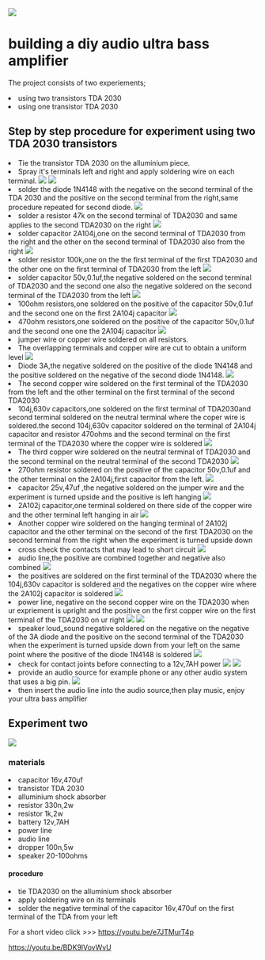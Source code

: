 
<img src="wafela.jpg"/>

<h1>building a diy audio ultra bass amplifier</h1>

<Paragraph>The project consists of two experiements;
<li>
using two transistors TDA 2030
</li>
<li>
using one transistor TDA 2030
</li>




<h2>
Step by step procedure for experiment using two TDA 2030 transistors
</h2>

<li>
Tie the transistor TDA 2030 on the alluminium piece.
</li>

<li>
Spray it's terminals left and right and apply soldering wire on each terminal.


<img src="tyingTDA2030.png"/>


<img src="Applysolder.png"/>


<li>
solder the diode 1N4148 with the negative on the second terminal of the TDA 2030 and the positive on the second terminal from the right,same procedure repeated for second diode.

<img src="solderdiode1N4148.png"/>

<li>
solder a resistor 47k on the second terminal of TDA2030 and same applies to the second TDA2030 on the right

<img src="Solderresistor47k.png"/>

<li>
solder capacitor 2A104j,one on the second terminal of TDA2030 from the right and the other on the second terminal of TDA2030 also from the right

<img src="solder2a104.png"/>

<li>
solder resistor 100k,one on the the first terminal of the first TDA2030 and the other one on the first terminal of TDA2030 from the left

<img src="resistor100k.png"/>

<li>
solder capacitor 50v,0.1uf,the negative soldered on the second terminal of TDA2030 and the second one also the negative soldered on the second terminal of the TDA2030 from the left

<img src="50v0.1uf.png"/>

<li>
100ohm resistors,one soldered on the positive of the capacitor 50v,0.1uf and the second one on the first 2A104j capacitor

<image src="100ohmresistor.png"/>

<li>
470ohm resistors,one soldered on the positive of the capacitor 50v,0.1uf and the second one one the 2A104j capacitor

<img src="470ohmresistor.png"/>

<li>
jumper wire or copper wire soldered on all resistors.

<li>
The overlapping terminals and copper wire are cut to obtain a uniform level

<img src="cutoverlap.png"/>

<li>
Diode 3A,the negative soldered on the positive of the diode 1N4148 and the positive soldered on the negative of the second diode 1N4148.

<img src="diode3A.png"/>
<li>
The second copper wire soldered on the first terminal of the TDA2030 from the left and the other terminal on the first terminal of the second TDA2030

<li>    
104j,630v capacitors,one soldered on the first terminal of TDA2030and second terminal soldered on the neutral terminal where the coper wire is soldered.the second 104j,630v capacitor soldered on the terminal of 2A104j capacitor and resistor 470ohms and the second terminal on the first terminal of the TDA2030 where the copper wire is soldered

<img src="104j630v.png"/>

<li>   
The third copper wire soldered on the neutral terminal of TDA2030 and the second terminal on the neutral terminal of the second TDA2030


<img src="anothercopwire3.png"/>
 




<li>   
270ohm resistor soldered on the positive of the capacitor 50v,0.1uf and the other terminal on the 2A104j,first capacitor from the left.



<img src="270ohmresistor.png"/>
 


<li>   
capacitor 25v,47uf ,the negative soldered on the jumper wire and the experiment is turned upside and the positive is left hanging


<img src="capacitor25v47uf.png"/>
 

<li>   
2A102j capacitor,one terminal soldered on there side of the copper wire and the other terminal left hanging in air


<img src="2A102jcapacitor.png"/>
 

<li>   
Another copper wire soldered on the hanging terminal of 2A102j capacitor and the other terminal on the second of the first TDA2030 on the second terminal from the right when the experiment is turned upside down


<li>    
cross check the contacts that may lead to short circuit


<img src="crosscheck.png"/>





<li>    
audio line,the positive are combined together and negative also combined



<img src="positiveconegco.png"/>



<li>    
the positives are soldered on the first terminal of the TDA2030 where the 104j,630v capacitor is soldered and the negatives on the copper wire where the 2A102j capacitor is soldered


<img src="solderaudioline.png"/>
 






<li>
power line, negative on the second copper wire on the TDA2030 when ur expriement is upright and the positive on the first copper wire on the first terminal of the TDA2030 on ur right



<img src="powerline.png"/>




<img src="connectpowersce.png"/>
 



<li>   
speaker loud_sound negative soldered on the negative on the negative of the 3A diode and the positive on the second terminal of the TDA2030 when the experiment is turned upside down from your left on the same point where the positive of the diode 1N4148 is soldered



<img src="speakersolder1.png"/>  



<li>  
check for contact joints before connecting to a 12v,7AH power

<img src="crosscheck.png"/>


<img src="speakersolder2.png"/>
 
<li>   
provide an audio source for example phone or any other audio system that uses a big pin.


<img src="connectpowersce.png"/>
    

<li>
then insert the audio line into the audio source,then play music, enjoy your ultra bass amplifier

<h2>
Experiment two
</h2>

<img src="TRIAL.jpg"/>

<h3>
materials
</h3>

<li>   
capacitor 16v,470uf

<li>  
transistor TDA 2030

<li>   
alluminium shock absorber

<li>  
resistor 330n,2w

<li>  
resistor 1k,2w

<li>   
battery 12v,7AH

<li>   
power line

<li> 
audio line

<li> 
dropper 100n,5w

<li> 
speaker 20-100ohms

<h4>
procedure
</h4>

<li>   
tie TDA2030 on the alluminium shock absorber

<li>  
apply soldering wire on its terminals

<li>  
solder the negative terminal of the capacitor 16v,470uf on the first terminal of the TDA from your left


For a short video click >>> https://youtu.be/e7JTMurT4p

        
 https://youtu.be/BDK9lVovWvU

